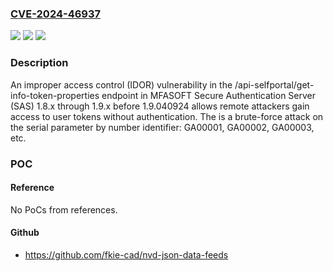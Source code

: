 ### [CVE-2024-46937](https://cve.mitre.org/cgi-bin/cvename.cgi?name=CVE-2024-46937)
![](https://img.shields.io/static/v1?label=Product&message=n%2Fa&color=blue)
![](https://img.shields.io/static/v1?label=Version&message=n%2Fa&color=blue)
![](https://img.shields.io/static/v1?label=Vulnerability&message=n%2Fa&color=brighgreen)

### Description

An improper access control (IDOR) vulnerability in the /api-selfportal/get-info-token-properties endpoint in MFASOFT Secure Authentication Server (SAS) 1.8.x through 1.9.x before 1.9.040924 allows remote attackers gain access to user tokens without authentication. The is a brute-force attack on the serial parameter by number identifier: GA00001, GA00002, GA00003, etc.

### POC

#### Reference
No PoCs from references.

#### Github
- https://github.com/fkie-cad/nvd-json-data-feeds

